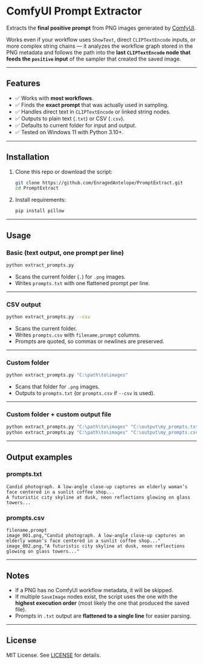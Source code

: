 # ComfyUI Prompt Extractor

Extracts the **final positive prompt** from PNG images generated by [ComfyUI](https://github.com/comfyanonymous/ComfyUI).  

Works even if your workflow uses `ShowText`, direct `CLIPTextEncode` inputs, or more complex string chains — it analyzes the workflow graph stored in the PNG metadata and follows the path into the **last `CLIPTextEncode` node that feeds the `positive` input** of the sampler that created the saved image.

---

## Features

- ✅ Works with **most workflows**.  
- ✅ Finds the **exact prompt** that was actually used in sampling.  
- ✅ Handles direct text in `CLIPTextEncode` or linked string nodes.  
- ✅ Outputs to plain text (`.txt`) or CSV (`.csv`).  
- ✅ Defaults to current folder for input and output.  
- ✅ Tested on Windows 11 with Python 3.10+.  

---

## Installation

1. Clone this repo or download the script:
   ```bash
   git clone https://github.com/EnragedAntelope/PromptExtract.git
   cd PromptExtract
   ```

2. Install requirements:

   ```bash
   pip install pillow
   ```

---

## Usage

### Basic (text output, one prompt per line)

```bash
python extract_prompts.py
```

* Scans the current folder (`.`) for `.png` images.
* Writes `prompts.txt` with one flattened prompt per line.

---

### CSV output

```bash
python extract_prompts.py --csv
```

* Scans the current folder.
* Writes `prompts.csv` with `filename,prompt` columns.
* Prompts are quoted, so commas or newlines are preserved.

---

### Custom folder

```bash
python extract_prompts.py "C:\path\to\images"
```

* Scans that folder for `.png` images.
* Outputs to `prompts.txt` (or `prompts.csv` if `--csv` is used).

---

### Custom folder + custom output file

```bash
python extract_prompts.py "C:\path\to\images" "C:\output\my_prompts.txt"
python extract_prompts.py "C:\path\to\images" "C:\output\my_prompts.csv" --csv
```

---

## Output examples

### prompts.txt

```
Candid photograph. A low-angle close-up captures an elderly woman’s face centered in a sunlit coffee shop...
A futuristic city skyline at dusk, neon reflections glowing on glass towers...
```

### prompts.csv

```csv
filename,prompt
image_001.png,"Candid photograph. A low-angle close-up captures an elderly woman’s face centered in a sunlit coffee shop..."
image_002.png,"A futuristic city skyline at dusk, neon reflections glowing on glass towers..."
```

---

## Notes

* If a PNG has no ComfyUI workflow metadata, it will be skipped.
* If multiple `SaveImage` nodes exist, the script uses the one with the **highest execution order** (most likely the one that produced the saved file).
* Prompts in `.txt` output are **flattened to a single line** for easier parsing.

---

## License

MIT License. See [LICENSE](LICENSE) for details.

